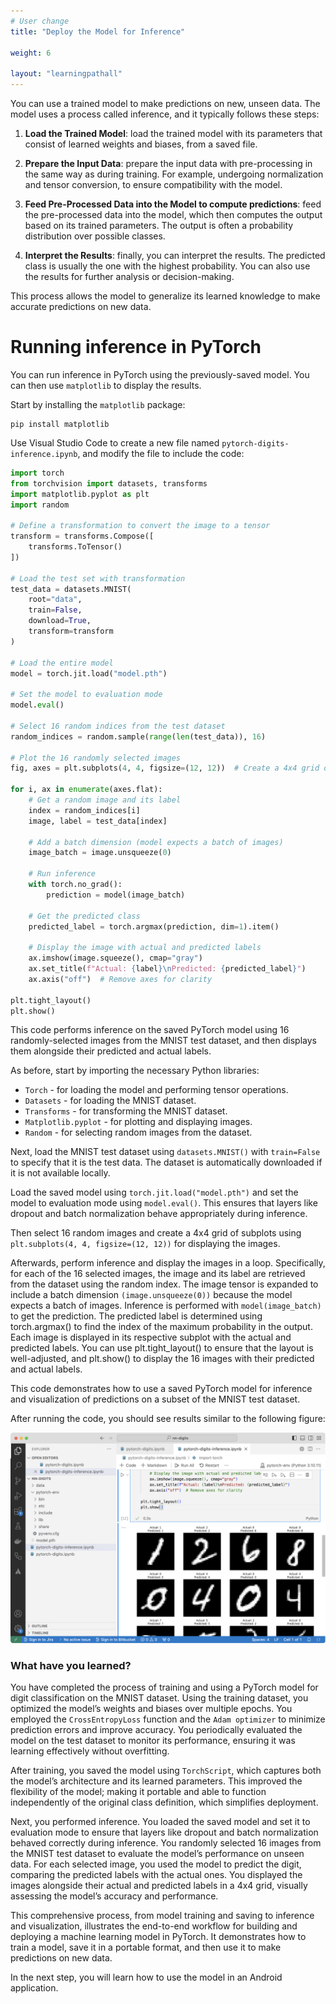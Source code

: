 ```yaml
---
# User change
title: "Deploy the Model for Inference"

weight: 6

layout: "learningpathall"
---
```


You can use a trained model to make predictions on new, unseen data. The model uses a process called inference, and it typically follows these steps:

1. **Load the Trained Model**: load the trained model with its parameters that consist of learned weights and biases, from a saved file. 

2. **Prepare the Input Data**: prepare the input data with pre-processing in the same way as during training. For example, undergoing normalization and tensor conversion, to ensure compatibility with the model.

3. **Feed Pre-Processed Data into the Model to compute predictions**: feed the pre-processed data into the model, which then computes the output based on its trained parameters. The output is often a probability distribution over possible classes.

4. **Interpret the Results**: finally, you can interpret the results. The predicted class is usually the one with the highest probability. You can also use the results for further analysis or decision-making.

This process allows the model to generalize its learned knowledge to make accurate predictions on new data.

# Running inference in PyTorch

You can run inference in PyTorch using the previously-saved model. You can then use `matplotlib` to display the results. 

Start by installing the `matplotlib` package:

```console
pip install matplotlib
```

Use Visual Studio Code to create a new file named `pytorch-digits-inference.ipynb`, and modify the file to include the code:

```python
import torch
from torchvision import datasets, transforms
import matplotlib.pyplot as plt
import random

# Define a transformation to convert the image to a tensor
transform = transforms.Compose([
    transforms.ToTensor()
])

# Load the test set with transformation
test_data = datasets.MNIST(
    root="data",
    train=False,
    download=True,
    transform=transform
)

# Load the entire model
model = torch.jit.load("model.pth")

# Set the model to evaluation mode
model.eval()

# Select 16 random indices from the test dataset
random_indices = random.sample(range(len(test_data)), 16)

# Plot the 16 randomly selected images
fig, axes = plt.subplots(4, 4, figsize=(12, 12))  # Create a 4x4 grid of subplots

for i, ax in enumerate(axes.flat):
    # Get a random image and its label
    index = random_indices[i]
    image, label = test_data[index]

    # Add a batch dimension (model expects a batch of images)
    image_batch = image.unsqueeze(0)

    # Run inference
    with torch.no_grad():
        prediction = model(image_batch)

    # Get the predicted class
    predicted_label = torch.argmax(prediction, dim=1).item()

    # Display the image with actual and predicted labels
    ax.imshow(image.squeeze(), cmap="gray")
    ax.set_title(f"Actual: {label}\nPredicted: {predicted_label}")
    ax.axis("off")  # Remove axes for clarity

plt.tight_layout()
plt.show()
```

This code performs inference on the saved PyTorch model using 16 randomly-selected images from the MNIST test dataset, and then displays them alongside their predicted and actual labels.

As before, start by importing the necessary Python libraries: 

* `Torch` - for loading the model and performing tensor operations.
* `Datasets` - for loading the MNIST dataset.
* `Transforms` - for transforming the MNIST dataset. 
* `Matplotlib.pyplot` - for plotting and displaying images. 
* `Random` - for selecting random images from the dataset.

Next, load the MNIST test dataset using `datasets.MNIST()` with `train=False` to specify that it is the test data. The dataset is automatically downloaded if it is not available locally.

Load the saved model using `torch.jit.load("model.pth")` and set the model to evaluation mode using `model.eval()`. This ensures that layers like dropout and batch normalization behave appropriately during inference.

Then select 16 random images and create a 4x4 grid of subplots using `plt.subplots(4, 4, figsize=(12, 12))` for displaying the images.

Afterwards, perform inference and display the images in a loop. Specifically, for each of the 16 selected images, the image and its label are retrieved from the dataset using the random index. The image tensor is expanded to include a batch dimension `(image.unsqueeze(0))` because the model expects a batch of images. Inference is performed with `model(image_batch)` to get the prediction. The predicted label is determined using torch.argmax() to find the index of the maximum probability in the output. Each image is displayed in its respective subplot with the actual and predicted labels. You can use plt.tight_layout() to ensure that the layout is well-adjusted, and plt.show() to display the 16 images with their predicted and actual labels.

This code demonstrates how to use a saved PyTorch model for inference and visualization of predictions on a subset of the MNIST test dataset.

After running the code, you should see results similar to the following figure:

![image](Figures/03.png "Figure 6. Example image caption")

### What have you learned?

You have completed the process of training and using a PyTorch model for digit classification on the MNIST dataset. Using the training dataset, you optimized the model’s weights and biases over multiple epochs. You employed the `CrossEntropyLoss` function and the `Adam optimizer` to minimize prediction errors and improve accuracy. You periodically evaluated the model on the test dataset to monitor its performance, ensuring it was learning effectively without overfitting.

After training, you saved the model using `TorchScript`, which captures both the model’s architecture and its learned parameters. This improved the flexibility of the model; making it portable and able to function independently of the original class definition, which simplifies deployment.

Next, you performed inference. You loaded the saved model and set it to evaluation mode to ensure that layers like dropout and batch normalization behaved correctly during inference. You randomly selected 16 images from the MNIST test dataset to evaluate the model’s performance on unseen data. For each selected image, you used the model to predict the digit, comparing the predicted labels with the actual ones. You displayed the images alongside their actual and predicted labels in a 4x4 grid, visually assessing the model’s accuracy and performance.

This comprehensive process, from model training and saving to inference and visualization, illustrates the end-to-end workflow for building and deploying a machine learning model in PyTorch. It demonstrates how to train a model, save it in a portable format, and then use it to make predictions on new data.

In the next step, you will learn how to use the model in an Android application.
